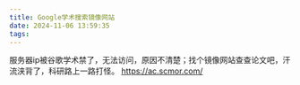 ```yaml
---
title: Google学术搜索镜像网站
date: 2024-11-06 13:59:35
tags:
---
```

服务器ip被谷歌学术禁了，无法访问，原因不清楚；找个镜像网站查查论文吧，汗流浃背了，科研路上一路打怪。
https://ac.scmor.com/
